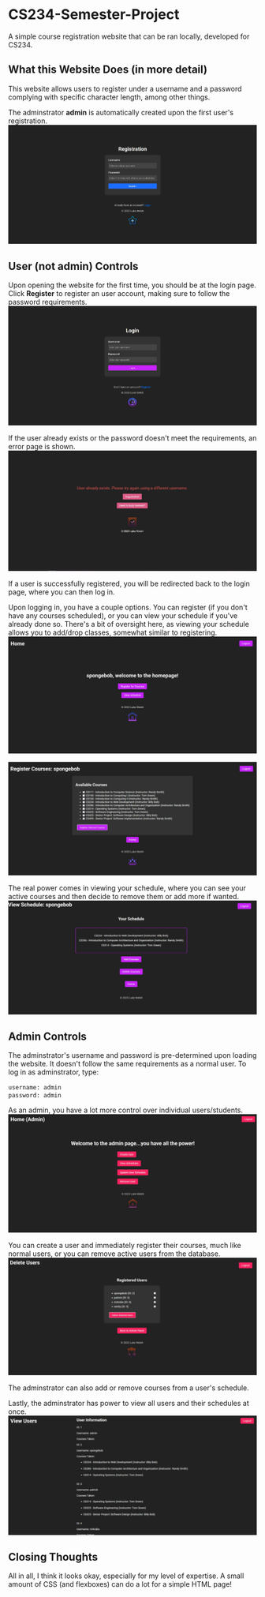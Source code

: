 # CS234-Semester-Project
A simple course registration website that can be ran locally, developed for CS234.

## What this Website Does (in more detail)
This website allows users to register under a username and a password complying with specific character length, among other things.

The adminstrator **admin** is automatically created upon the first user's registration. 
![Registration Page](assets\screenshots\register.jpg)

## User (not admin) Controls
Upon opening the website for the first time, you should be at the login page. Click **Register** to register an user account, making sure to follow the password requirements.
![Login Page](assets\screenshots\login.jpg)

If the user already exists or the password doesn't meet the requirements, an error page is shown. 
![User Already Exists Error](assets\screenshots\userexists.jpg)

If a user is successfully registered, you will be redirected back to the login page, where you can then log in.

Upon logging in, you have a couple options. You can register (if you don't have any courses scheduled), or you can view your schedule if you've already done so. There's a bit of oversight here, as viewing your schedule allows you to add/drop classes, somewhat similar to registering.
![Home Page (Normal User)](assets\screenshots\homenormal.jpg)

![Register Courses (Normal User)](assets\screenshots\registernormal.jpg)

The real power comes in viewing your schedule, where you can see your active courses and then decide to remove them or add more if wanted.
![View Schedule (Normal User)](assets\screenshots\viewschedulenormal.jpg)

## Admin Controls
The adminstrator's username and password is pre-determined upon loading the website. It doesn't follow the same requirements as a normal user. To log in as adminstrator, type:
```
username: admin
password: admin
```
As an admin, you have a lot more control over individual users/students.
![Admin Home](assets\screenshots\adminhome.jpg)

You can create a user and immediately register their courses, much like normal users, or you can remove active users from the database. 
![Delete Users](assets\screenshots\deleteusers.jpg)

The adminstrator can also add or remove courses from a user's schedule.

Lastly, the adminstrator has power to view all users and their schedules at once. 
![View Users](assets\screenshots\viewusers.jpg)


## Closing Thoughts
All in all, I think it looks okay, especially for my level of expertise. A small amount of CSS (and flexboxes) can do a lot for a simple HTML page!